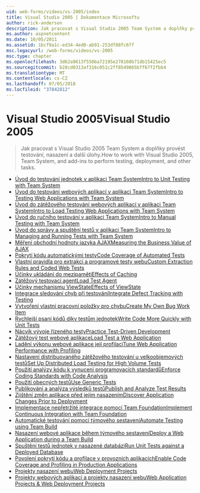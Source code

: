 ```yaml
---
uid: web-forms/videos/vs-2005/index
title: Visual Studio 2005 | Dokumentace Microsoftu
author: rick-anderson
description: Jak pracovat s Visual Studio 2005 Team System a doplňky provést testování, nasazení a další úlohy.
ms.author: aspnetcontent
ms.date: 10/05/2011
ms.assetid: 1bcf9a1c-ed34-4ed0-ab91-253df08fc6ff
msc.legacyurl: /web-forms/videos/vs-2005
msc.type: chapter
ms.openlocfilehash: 3d62a9613f550ba72195e278160b71db15425ec5
ms.sourcegitcommit: b28cd0313af316c051c2ff8549865bff67f2fbb4
ms.translationtype: MT
ms.contentlocale: cs-CZ
ms.lasthandoff: 07/05/2018
ms.locfileid: "37842812"
---
```

<a name="visual-studio-2005"></a><span data-ttu-id="ff8aa-103">Visual Studio 2005</span><span class="sxs-lookup"><span data-stu-id="ff8aa-103">Visual Studio 2005</span></span>
====================
> <span data-ttu-id="ff8aa-104">Jak pracovat s Visual Studio 2005 Team System a doplňky provést testování, nasazení a další úlohy.</span><span class="sxs-lookup"><span data-stu-id="ff8aa-104">How to work with Visual Studio 2005, Team System, and add-ins to perform testing, deployment, and other tasks.</span></span>


- [<span data-ttu-id="ff8aa-105">Úvod do testování jednotek v aplikaci Team System</span><span class="sxs-lookup"><span data-stu-id="ff8aa-105">Intro to Unit Testing with Team System</span></span>](introduction-to-unit-testing-with-team-system.md)
- [<span data-ttu-id="ff8aa-106">Úvod do testování webových aplikací v aplikaci Team System</span><span class="sxs-lookup"><span data-stu-id="ff8aa-106">Intro to Testing Web Applications with Team System</span></span>](introduction-to-testing-web-applications-with-team-system.md)
- [<span data-ttu-id="ff8aa-107">Úvod do zátěžového testování webových aplikací v aplikaci Team System</span><span class="sxs-lookup"><span data-stu-id="ff8aa-107">Intro to Load Testing Web Applications with Team System</span></span>](introduction-to-load-testing-web-applications-with-team-system.md)
- [<span data-ttu-id="ff8aa-108">Úvod do ručního testování v aplikaci Team System</span><span class="sxs-lookup"><span data-stu-id="ff8aa-108">Intro to Manual Testing with Team System</span></span>](introduction-to-manual-testing-with-team-system.md)
- [<span data-ttu-id="ff8aa-109">Úvod do správy a spuštění testů v aplikaci Team System</span><span class="sxs-lookup"><span data-stu-id="ff8aa-109">Intro to Managing and Running Tests with Team System</span></span>](introduction-to-managing-and-running-tests-with-team-system.md)
- [<span data-ttu-id="ff8aa-110">Měření obchodní hodnoty jazyka AJAX</span><span class="sxs-lookup"><span data-stu-id="ff8aa-110">Measuring the Business Value of AJAX</span></span>](measuring-the-business-value-of-ajax.md)
- [<span data-ttu-id="ff8aa-111">Pokrytí kódu automatickými testy</span><span class="sxs-lookup"><span data-stu-id="ff8aa-111">Code Coverage of Automated Tests</span></span>](code-coverage-of-automated-tests.md)
- [<span data-ttu-id="ff8aa-112">Vlastní pravidla pro extrakci a programové testy webu</span><span class="sxs-lookup"><span data-stu-id="ff8aa-112">Custom Extraction Rules and Coded Web Tests</span></span>](custom-extraction-rules-and-coded-web-tests.md)
- [<span data-ttu-id="ff8aa-113">Účinky ukládání do mezipaměti</span><span class="sxs-lookup"><span data-stu-id="ff8aa-113">Effects of Caching</span></span>](the-effects-of-caching.md)
- [<span data-ttu-id="ff8aa-114">Zátěžový testovací agent</span><span class="sxs-lookup"><span data-stu-id="ff8aa-114">Load Test Agent</span></span>](using-the-load-test-agent.md)
- [<span data-ttu-id="ff8aa-115">Účinky mechanismu ViewState</span><span class="sxs-lookup"><span data-stu-id="ff8aa-115">Effects of ViewState</span></span>](the-effects-of-viewstate.md)
- [<span data-ttu-id="ff8aa-116">Integrace sledování chyb při testování</span><span class="sxs-lookup"><span data-stu-id="ff8aa-116">Integrate Defect Tracking with Testing</span></span>](how-do-i-integrate-defect-tracking-with-testing.md)
- [<span data-ttu-id="ff8aa-117">Vytvoření vlastní pracovní položky pro chybu</span><span class="sxs-lookup"><span data-stu-id="ff8aa-117">Create My Own Bug Work Item</span></span>](how-do-i-create-my-own-bug-work-item.md)
- [<span data-ttu-id="ff8aa-118">Rychlejší psaní kódů díky testům jednotek</span><span class="sxs-lookup"><span data-stu-id="ff8aa-118">Write Code More Quickly with Unit Tests</span></span>](how-do-i-write-code-more-quickly-with-unit-tests.md)
- [<span data-ttu-id="ff8aa-119">Nácvik vývoje řízeného testy</span><span class="sxs-lookup"><span data-stu-id="ff8aa-119">Practice Test-Driven Development</span></span>](how-do-i-practice-test-driven-development.md)
- [<span data-ttu-id="ff8aa-120">Zátěžový test webové aplikace</span><span class="sxs-lookup"><span data-stu-id="ff8aa-120">Load Test a Web Application</span></span>](how-do-i-load-test-a-web-application.md)
- [<span data-ttu-id="ff8aa-121">Ladění výkonu webové aplikace její profilací</span><span class="sxs-lookup"><span data-stu-id="ff8aa-121">Tune Web Application Performance with Profiling</span></span>](how-do-i-tune-web-application-performance-with-profiling.md)
- [<span data-ttu-id="ff8aa-122">Nastavení distribuovaného zátěžového testování u velkoobjemových testů</span><span class="sxs-lookup"><span data-stu-id="ff8aa-122">Set Up Distributed Load Testing for High Volume Tests</span></span>](how-do-i-set-up-distributed-load-testing-for-high-volume-tests.md)
- [<span data-ttu-id="ff8aa-123">Použití analýzy kódu k vynucení programovacích standardů</span><span class="sxs-lookup"><span data-stu-id="ff8aa-123">Enforce Coding Standards with Code Analysis</span></span>](how-do-i-enforce-coding-standards-with-code-analysis.md)
- [<span data-ttu-id="ff8aa-124">Použití obecných testů</span><span class="sxs-lookup"><span data-stu-id="ff8aa-124">Use Generic Tests</span></span>](how-do-i-use-generic-tests.md)
- [<span data-ttu-id="ff8aa-125">Publikování a analýza výsledků testů</span><span class="sxs-lookup"><span data-stu-id="ff8aa-125">Publish and Analyze Test Results</span></span>](how-do-i-publish-and-analyze-test-results.md)
- [<span data-ttu-id="ff8aa-126">Zjištění změn aplikace před jejím nasazením</span><span class="sxs-lookup"><span data-stu-id="ff8aa-126">Discover Application Changes Prior to Deployment</span></span>](how-do-i-discover-application-changes-prior-to-deployment.md)
- [<span data-ttu-id="ff8aa-127">Implementace nepřetržité integrace pomocí Team Foundation</span><span class="sxs-lookup"><span data-stu-id="ff8aa-127">Implement Continuous Integration with Team Foundation</span></span>](how-do-i-implement-continuous-integration-with-team-foundation.md)
- [<span data-ttu-id="ff8aa-128">Automatické testování pomocí týmového sestavení</span><span class="sxs-lookup"><span data-stu-id="ff8aa-128">Automate Testing using Team Build</span></span>](how-do-i-automate-testing-using-team-build.md)
- [<span data-ttu-id="ff8aa-129">Nasazení webové aplikace během týmového sestavení</span><span class="sxs-lookup"><span data-stu-id="ff8aa-129">Deploy a Web Application during a Team Build</span></span>](how-do-i-deploy-a-web-application-during-a-team-build.md)
- [<span data-ttu-id="ff8aa-130">Spuštění testů jednotek v nasazené databázi</span><span class="sxs-lookup"><span data-stu-id="ff8aa-130">Run Unit Tests against a Deployed Database</span></span>](how-do-i-run-unit-tests-against-a-deployed-database.md)
- [<span data-ttu-id="ff8aa-131">Povolení pokrytí kódu a profilace v provozních aplikacích</span><span class="sxs-lookup"><span data-stu-id="ff8aa-131">Enable Code Coverage and Profiling in Production Applications</span></span>](how-do-i-enable-code-coverage-and-profiling-in-production-applications.md)
- [<span data-ttu-id="ff8aa-132">Projekty nasazení webu</span><span class="sxs-lookup"><span data-stu-id="ff8aa-132">Web Deployment Projects</span></span>](web-deployment-projects.md)
- [<span data-ttu-id="ff8aa-133">Projekty webových aplikací a projekty nasazení webu</span><span class="sxs-lookup"><span data-stu-id="ff8aa-133">Web Application Projects & Web Deployment Projects</span></span>](web-application-projects-web-deployment-projects.md)
